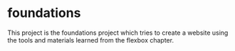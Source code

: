 # foundations
This project is the foundations project which tries to create a website using the tools and materials learned from the flexbox chapter.